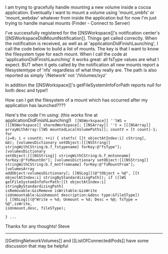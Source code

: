I am trying to gracefully handle mounting a new volume inside a cocoa application.
Eventually I want to mount a volume using 'mount_smbfs' or 'mount_webdav' whatever from inside the application but for now I'm just trying to handle manual mounts (Finder - Connect to Server)

I've successfully registered for the [[NSWorkspace]]'s notification center's [[NSWorkspaceDidMountNotification]].  Things get called correctly.
When the notification is received, as well as at 'applicationDidFinishLaunching', I call the code below to build a list of mounts.
The key is that I want to know the filesystem type for each mount.
When I call the code at 'applicationDidFinishLaunching' it works great:  all fsType values are what I expect.
BUT when it gets called by the notification all new mounts report a filesystemtype of 'nfs' regardless of what they really are.
The path is also reported as simply '/Network' not '/Volumes/xyz'

In addition the [[NSWorkspace]]'s getFileSystemInfoForPath reports null for both desc and type!!

How can I get the filesystem of a mount which has occurred after my application has launched????

Here's the code I'm using:  (this works fine at applicationDidFinishLaunching!)
<code>
	[[NSWorkspace]] ''lWS = [[[NSWorkspace]] sharedWorkspace];
	[[NSArray]] ''t = [[[NSArray]] arrayWithArray:[lWS mountedLocalVolumePaths]];
	countV = [t count]-1;
	for (i=0; i < countV; ++i) {
		statfs( [[t objectAtIndex:i] cString], &b);
		[volumesDictionary setObject:[[[NSString]] stringWithCString:b.f_fstypename] forKey:@"fsType"];
		[volumesDictionary setObject:[[[NSString]] stringWithCString:b.f_mntonname] forKey:@"fsMountOn"];
		[volumesDictionary setObject:[[[NSString]] stringWithCString:b.f_mntfromname] forKey:@"fsMountFrom"];
		[volumesArray addObject:volumesDictionary];
		[[NSLog]](@"tObject = %@", [[t objectAtIndex:i] stringByStandardizingPath]);
		if ([lWS getFileSystemInfoForPath:[[t objectAtIndex:i] stringByStandardizingPath] isRemovable:&isRemove isWritable:&isWrite
				isUnmountable:&isUnmount description:&desc type:&fileSType]) {
			[[NSLog]](@"Write = %d; Unmount = %d; Desc = %@;    fsType = %@",isWrite, isUnmount,desc, fileSType);			
		}
       ...
</code>

Thanks for any thoughts!
Steve


----

[[GettingNetworkVolumes]] and [[ListOfConnectediPods]] have some discussion that may be helpful